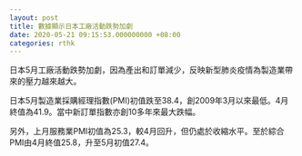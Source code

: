 ```yaml
---
layout: post
title: 數據顯示日本工廠活動跌勢加劇
date: 2020-05-21 09:15:53.000000000 +08:00
categories: rthk
---
```


日本5月工廠活動跌勢加劇，因為產出和訂單減少，反映新型肺炎疫情為製造業帶來的壓力越來越大。

日本5月製造業採購經理指數(PMI)初值跌至38.4，創2009年3月以來最低。4月終值為41.9。當中新訂單指數亦創10多年來最大跌幅。

另外，上月服務業PMI初值為25.3，較4月回升，但仍處於收縮水平。至於綜合PMI由4月終值25.8，升至5月初值27.4。
